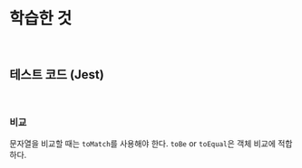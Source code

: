# 학습한 것

<br>

## 테스트 코드 (Jest)

<br>

### 비교

문자열을 비교할 때는 `toMatch`를 사용해야 한다.
`toBe` or `toEqual`은 객체 비교에 적합하다.
